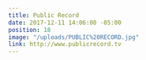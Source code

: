 ```yaml
---
title: Public Record
date: 2017-12-11 14:06:00 -05:00
position: 18
image: "/uploads/PUBLIC%20RECORD.jpg"
link: http://www.publicrecord.tv
---
```


